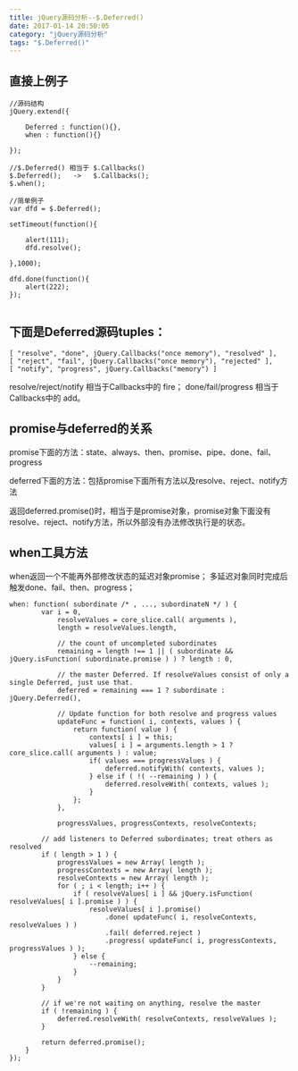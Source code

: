 ```yaml
---
title: jQuery源码分析--$.Deferred()
date: 2017-01-14 20:50:05
category: "jQuery源码分析"
tags: "$.Deferred()"
---
```

## 直接上例子

```
//源码结构
jQuery.extend({
	
	Deferred : function(){},
	when : function(){}
	
});

//$.Deferred() 相当于 $.Callbacks()
$.Deferred();   ->   $.Callbacks();
$.when();

//简单例子
var dfd = $.Deferred();

setTimeout(function(){
	
	alert(111);
	dfd.resolve();
	
},1000);

dfd.done(function(){
	alert(222);
});


```


## 下面是Deferred源码tuples：
```
[ "resolve", "done", jQuery.Callbacks("once memory"), "resolved" ],
[ "reject", "fail", jQuery.Callbacks("once memory"), "rejected" ],
[ "notify", "progress", jQuery.Callbacks("memory") ]
```

resolve/reject/notify 相当于Callbacks中的 fire；
done/fail/progress 相当于Callbacks中的 add。


## promise与deferred的关系

promise下面的方法：state、always、then、promise、pipe、done、fail、progress

deferred下面的方法：包括promise下面所有方法以及resolve、reject、notify方法

返回deferred.promise()时，相当于是promise对象，promise对象下面没有resolve、reject、notify方法，所以外部没有办法修改执行是的状态。


## when工具方法

when返回一个不能再外部修改状态的延迟对象promise；
多延迟对象同时完成后触发done、fail、then、progress；


```
when: function( subordinate /* , ..., subordinateN */ ) {
		var i = 0,
			resolveValues = core_slice.call( arguments ),
			length = resolveValues.length,

			// the count of uncompleted subordinates
			remaining = length !== 1 || ( subordinate && jQuery.isFunction( subordinate.promise ) ) ? length : 0,

			// the master Deferred. If resolveValues consist of only a single Deferred, just use that.
			deferred = remaining === 1 ? subordinate : jQuery.Deferred(),

			// Update function for both resolve and progress values
			updateFunc = function( i, contexts, values ) {
				return function( value ) {
					contexts[ i ] = this;
					values[ i ] = arguments.length > 1 ? core_slice.call( arguments ) : value;
					if( values === progressValues ) {
						deferred.notifyWith( contexts, values );
					} else if ( !( --remaining ) ) {
						deferred.resolveWith( contexts, values );
					}
				};
			},

			progressValues, progressContexts, resolveContexts;

		// add listeners to Deferred subordinates; treat others as resolved
		if ( length > 1 ) {
			progressValues = new Array( length );
			progressContexts = new Array( length );
			resolveContexts = new Array( length );
			for ( ; i < length; i++ ) {
				if ( resolveValues[ i ] && jQuery.isFunction( resolveValues[ i ].promise ) ) {
					resolveValues[ i ].promise()
						.done( updateFunc( i, resolveContexts, resolveValues ) )
						.fail( deferred.reject )
						.progress( updateFunc( i, progressContexts, progressValues ) );
				} else {
					--remaining;
				}
			}
		}

		// if we're not waiting on anything, resolve the master
		if ( !remaining ) {
			deferred.resolveWith( resolveContexts, resolveValues );
		}

		return deferred.promise();
	}
});
```

